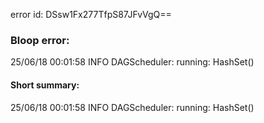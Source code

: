 error id: DSsw1Fx277TfpS87JFvVgQ==
### Bloop error:

25/06/18 00:01:58 INFO DAGScheduler: running: HashSet()
#### Short summary: 

25/06/18 00:01:58 INFO DAGScheduler: running: HashSet()